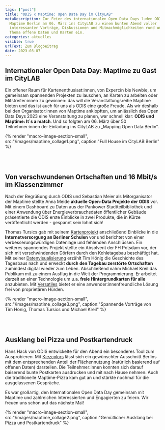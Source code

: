 ```yaml
---
tags: ["post"]
title: "ODIS x Maptime: Open Data Day im CityLAB"
metaDescription: Zur Feier des internationalen Open Data Days luden ODIS und
  Maptime Berlin am 06. März ins CityLAB zu einem bunten Abend voller
  interessanter Vorträge, Diskussionen und Mitmachmöglichkeiten rund um das
  Thema offene Daten und Karten ein.
categories: aktuelles
visible: true
urlText: Zum Blogbeitrag
date: 2023-03-07
---
```


## Internationaler Open Data Day: Maptime zu Gast im CityLAB

Ein offener Raum für Kartenenthusiast:innen, von Expert:in bis Newbie, um gemeinsam spannenden Projekten zu lauschen, an Karten zu arbeiten oder Mitstreiter:innen zu gewinnen: das will die Veranstaltungsreihe Maptime bieten und das ist auch für uns als ODIS eine große Freude. Als wir deshalb bei den Organisator:innen von Maptime anklopften, um anlässlich des Open Data Days 2023 eine Veranstaltung zu planen, war schnell klar: **ODIS und Maptime: It´s a match**. Und so folgten am 06. März über 50 Teilnehmer:innen der Einladung ins CityLAB zu „Mapping Open Data Berlin“.

{% render "macro-image-section-small", src:"/images/maptime_collage1.png", caption:"Full House im CityLAB Berlin" %}

<br><br>

## Von verschwundenen Ortschaften und 16 Mbit/s im Klassenzimmer

Nach der Begrüßung durch ODIS und Sebastian Meier als Mitorganisator der Maptime stellte Anna Meide **aktuelle Open-Data Projekte der ODIS** vor. Mit einem Dashboard zu Daten aus der Pankower Stadtteilbibliothek und einer Anwendung über Energieverbrauchsdaten öffentlicher Gebäude präsentierte die ODIS erste Einblicke in zwei Produkte, die in Kürze veröffentlicht werden - gespannt sein lohnt sich!

Thomas Tursics gab mit seinem [Kartenprojekt](https://tursics.github.io/schule-breitband-2021/) anschließend Einblicke in die **Internetversorgung an Berliner Schulen** vor und berichtet von einer verbesserungswürdigen Datenlage und fehlenden Anschlüssen. Ein weiteres spannendes Projekt stellte ein Absolvent der FH Potsdam vor, der sich mit verschwindenden Dörfern durch den Kohletagebau beschäftigt hat. Mit seiner [Datenvisualisierung](https://verschwundene-ortschaften.honigmitoe.de) erzählt Tim Hönig die Geschichte des Tagesbaus nach und erweckt **durch den Tagebau zerstörte Ortschaften** zumindest digital wieder zum Leben. Abschließend nahm Michael Kreil das Publikum mit zu einem Ausflug in die Welt der Programmierung. Er arbeitet derzeit an einer Technologie um u.a. **freie Hintergrundkarten für alle** anzubieten. Mit [Versatiles](https://github.com/versatiles-org) bietet er eine anwender:innenfreundliche Lösung frei von proprietären Hürden.

{% render "macro-image-section-small", src:"/images/maptime_collage3.png", caption:"Spannende Vorträge von Tim Hönig, Thomas Tursics und Michael Kreil" %}

<br><br>

## Ausklang bei Pizza und Postkartendruck

Hans Hack von ODIS entwickelte für den Abend ein besonderes Tool zum Ausprobieren. Mit [Kiezcolors](https://kiezcolors.odis-berlin.de/#13/52.49899/13.3915) lässt sich ein gewünschter Ausschnitt Berlins mit dem entsprechenden Anteil der Flächennutzung (natürlich basierend auf offenen Daten) darstellen. Die Teilnehmer:innen konnten sich darauf baiserend bunte Postkarten ausdrucken und mit nach Hause nehmen. Auch die traditionelle Maptime-Pizza kam gut an und stärkte nochmal für die ausgelassenen Gespräche.

Es war großartig, den Internationalen Open Data Day gemeinsam mit Maptime und zahlreichen Interessierten und Engagierten zu feiern. Wir freuen uns schon auf das nächste Mal!

{% render "macro-image-section-small", src:"/images/maptime_collage2.png", caption:"Gemütlicher Ausklang bei Pizza und Postkartendruck" %}
